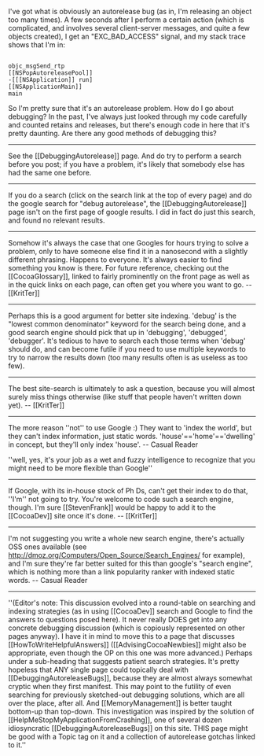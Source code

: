 I've got what is obviously an autorelease bug (as in, I'm releasing an object too many times).  A few seconds after I perform a certain action (which is complicated, and involves several client-server messages, and quite a few objects created), I get an "EXC_BAD_ACCESS" signal, and my stack trace shows that I'm in:

<code>
objc_msgSend_rtp
[[NSPopAutoreleasePool]]
-[[[NSApplication]] run]
[[NSApplicationMain]]
main
</code>

So I'm pretty sure that it's an autorelease problem. How do I go about debugging?  In the past, I've always just looked through my code carefully and counted retains and releases, but there's enough code in here that it's pretty daunting.  Are there any good methods of debugging this?

----

See the [[DebuggingAutorelease]] page. And do try to perform a search before you post; if you have a problem, it's likely that somebody else has had the same one before.

----
If you do a search (click on the search link at the top of every page) and do the google search for "debug autorelease", the [[DebuggingAutorelease]] page isn't on the first page of google results.  I did in fact do just this search, and found no relevant results.

----
Somehow it's always the case that one Googles for hours trying to solve a problem, only to have someone else find it in a nanosecond with a slightly different phrasing. Happens to everyone. It's always easier to find something you know is there. For future reference, checking out the [[CocoaGlossary]], linked to fairly prominently on the front page as well as in the quick links on each page, can often get you where you want to go. -- [[KritTer]]

----

Perhaps this is a good argument for better site indexing. 'debug' is the "lowest common denominator" keyword for the search being done, and a good search engine should pick that up in 'debugging', 'debugged', 'debugger'. It's tedious to have to search each those terms when 'debug' should do, and can become futile if you need to use multiple keywords to try to narrow the results down (too many results often is as useless as too few).

----
The best site-search is ultimately to ask a question, because you will almost surely miss things otherwise (like stuff that people haven't written down yet). -- [[KritTer]]

----
The more reason ''not'' to use Google :) They want to 'index the world', but they can't index information, just static words. 'house'=='home'=='dwelling' in concept, but they'll only index 'house'. -- Casual Reader

''well, yes, it's your job as a wet and fuzzy intelligence to recognize that you might need to be more flexible than Google''

----
If Google, with its in-house stock of Ph Ds, can't get their index to do that, ''I'm'' not going to try. You're welcome to code such a search engine, though. I'm sure [[StevenFrank]] would be happy to add it to the [[CocoaDev]] site once it's done. -- [[KritTer]]


----
I'm not suggesting you write a whole new search engine, there's actually OSS ones available (see http://dmoz.org/Computers/Open_Source/Search_Engines/ for example), and I'm sure they're far better suited for this than google's "search engine", which is nothing more than a link popularity ranker with indexed static words. -- Casual Reader

----

''(Editor's note: This discussion evolved into a round-table on searching and indexing strategies (as in using [[CocoaDev]] search and Google to find the answers to questions posed here). It never really DOES get into any concrete debugging discussion (which is copiously represented on other pages anyway). I have it in mind to move this to a page that discusses [[HowToWriteHelpfulAnswers]] ([[AdvisingCocoaNewbies]] might also be appropriate, even though the OP on this one was more advanced.) Perhaps under a sub-heading that suggests patient search strategies. It's pretty hopeless that ANY single page could topically deal with [[DebuggingAutoreleaseBugs]], because they are almost always somewhat cryptic when they first manifest. This may point to the futility of even searching for previously sketched-out debugging solutions, which are all over the place, after all. And [[MemoryManagement]] is better taught bottom-up than top-down. This investigation was inspired by the solution of [[HelpMeStopMyApplicationFromCrashing]], one of several dozen idiosyncratic [[DebuggingAutoreleaseBugs]] on this site. THIS page might be good with a Topic tag on it and a collection of autorelease gotchas linked to it.''